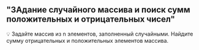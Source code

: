 ## "ЗАдание случайного массива и поиск сумм положительных и отрицательных чисел"

💡 Задайте массив из n элементов, заполненный случайными. Найдите сумму отрицательных и положительных элементов массива.